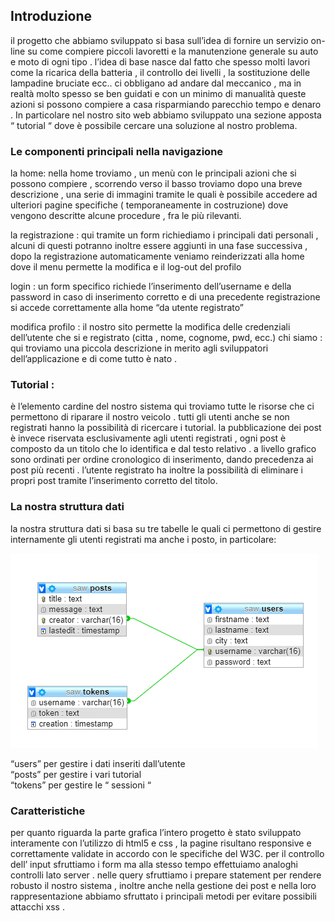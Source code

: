 ## Introduzione
il progetto che abbiamo sviluppato si basa sull’idea di fornire un servizio on-line su come compiere  piccoli lavoretti  e  la manutenzione generale su auto e moto di ogni tipo .  l’idea di base nasce dal fatto che spesso molti lavori come la ricarica della batteria  , il controllo dei livelli , la sostituzione delle lampadine bruciate ecc.. ci obbligano ad andare dal meccanico , ma in realtà molto spesso se ben guidati e  con un minimo di manualità queste azioni si possono compiere a casa risparmiando parecchio tempo e denaro . In particolare nel nostro sito web abbiamo sviluppato una sezione apposta “ tutorial “  dove è possibile cercare una soluzione al nostro problema.  

### Le componenti principali nella navigazione
la home:
nella home troviamo , un  menù  con le principali azioni che si possono compiere , scorrendo verso il basso troviamo dopo una breve descrizione  , una serie di immagini tramite le quali è possibile accedere ad ulteriori pagine specifiche ( temporaneamente in costruzione) dove vengono descritte alcune procedure , fra le più rilevanti.  

la registrazione : 
qui tramite un form richiediamo i principali dati personali , alcuni di questi potranno inoltre essere aggiunti in una fase successiva , dopo la registrazione automaticamente veniamo reinderizzati alla home  dove il menu permette la modifica e  il log-out del profilo 

login : 
un form specifico richiede l’inserimento dell’username e  della password in caso di inserimento corretto e di una precedente registrazione si accede correttamente  alla home “da utente registrato”

modifica profilo : 
il nostro sito permette la modifica delle credenziali dell’utente che si e registrato   (citta , nome, cognome, pwd, ecc.)
chi siamo : 
qui troviamo una piccola descrizione in merito agli sviluppatori dell’applicazione e di come tutto è nato .

### Tutorial : 
è l’elemento cardine del nostro sistema qui troviamo tutte le risorse che ci permettono di riparare il nostro veicolo . tutti gli utenti anche se non registrati hanno la possibilità di ricercare i tutorial.  la pubblicazione dei post è invece riservata esclusivamente agli utenti registrati , ogni post  è composto da un  titolo  che lo identifica  e dal testo relativo . a livello grafico sono ordinati per ordine cronologico di inserimento, dando precedenza ai post più recenti  . l’utente registrato ha inoltre la possibilità di eliminare i propri post tramite l’inserimento corretto del titolo.
 
### La nostra struttura dati 

la nostra struttura dati si basa su tre tabelle le quali ci permettono di gestire internamente gli utenti registrati ma anche i posto, in particolare:

![Screenshot](database.png)

“users” per  gestire i dati inseriti dall’utente  
“posts” per gestire i vari tutorial  
“tokens”  per gestire le “ sessioni “ 
 
### Caratteristiche 
 
per quanto riguarda la parte grafica l’intero progetto è stato sviluppato interamente con l’utilizzo di html5  e css , la pagine risultano responsive  e correttamente validate  in accordo con le specifiche del W3C.
 per il controllo dell’ input sfruttiamo i form ma alla stesso tempo effettuiamo analoghi controlli lato server .
nelle query sfruttiamo i prepare statement per rendere robusto il nostro sistema , inoltre anche nella gestione dei post e nella loro rappresentazione  abbiamo sfruttato i principali metodi per evitare possibili attacchi xss .
